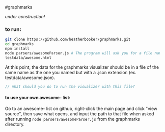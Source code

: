#graphmarks

*under construction!*

### to run:
```bash
git clone https://github.com/heatherbooker/graphmarks.git
cd graphmarks
npm install
node parsers/awesomeParser.js # The program will ask you for a file name:
testdata/awesome.html
```
At this point, the data for the graphmarks visualizer should be in a file of the same name as the one you named but with a .json extension (ex. testdata/awesome.json).
```js
// What should you do to run the visualizer with this file?
```
#### to use your own awesome-<whatever> list:
Go to an awesome-<whatever> list on github, right-click the main page and click "view source", then save what opens, and input the path to that file when asked after running `node parsers/awesomeParser.js` from the graphmarks directory.


